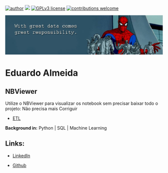 [![author](https://img.shields.io/badge/author-Eduardo%20Almeida-red.svg)](https://www.linkedin.com/in/eduardo-almeida-814a676a/) [![](https://img.shields.io/badge/python-3.7+-blue.svg)](https://www.python.org/downloads/release/python-365/) [![GPLv3 license](https://img.shields.io/badge/License-GPLv3-blue.svg)](http://perso.crans.org/besson/LICENSE.html) [![contributions welcome](https://img.shields.io/badge/contributions-welcome-brightgreen.svg?style=flat)](https://github.com/eduardo-almeida)

<p align="center">
  <img src="banner.jpeg" >
</p>    
  
# Eduardo Almeida 

## NBViewer
Utilize o NBViewer para visualizar os notebook sem precisar baixar todo o projeto: Não precisa mais
Corriguir
* [ETL](https://nbviewer.org/github/eduardo-almeida/Data_Science/blob/master/Olist-ML-models/ETL.ipynb)


**Background in:** Python | SQL | Machine Learning  

## **Links:**
* [LinkedIn](https://www.linkedin.com/in/eduardo-almeida-814a676a/)

* [Github](https://github.com/eduardo-almeida/Data_Science)
